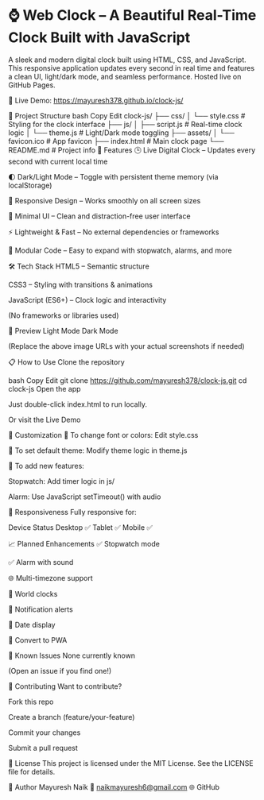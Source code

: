 # ⌚ Web Clock – A Beautiful Real-Time Clock Built with JavaScript
A sleek and modern digital clock built using HTML, CSS, and JavaScript. This responsive application updates every second in real time and features a clean UI, light/dark mode, and seamless performance. Hosted live on GitHub Pages.

🔗 Live Demo: https://mayuresh378.github.io/clock-js/

📁 Project Structure
bash
Copy
Edit
clock-js/
├── css/
│   └── style.css           # Styling for the clock interface
├── js/
│   ├── script.js           # Real-time clock logic
│   └── theme.js            # Light/Dark mode toggling
├── assets/
│   └── favicon.ico         # App favicon
├── index.html              # Main clock page
└── README.md               # Project info
🚀 Features
🕒 Live Digital Clock – Updates every second with current local time

🌓 Dark/Light Mode – Toggle with persistent theme memory (via localStorage)

📱 Responsive Design – Works smoothly on all screen sizes

🎯 Minimal UI – Clean and distraction-free user interface

⚡ Lightweight & Fast – No external dependencies or frameworks

🔧 Modular Code – Easy to expand with stopwatch, alarms, and more

🛠️ Tech Stack
HTML5 – Semantic structure

CSS3 – Styling with transitions & animations

JavaScript (ES6+) – Clock logic and interactivity

(No frameworks or libraries used)

📸 Preview
Light Mode	Dark Mode

(Replace the above image URLs with your actual screenshots if needed)

📋 How to Use
Clone the repository

bash
Copy
Edit
git clone https://github.com/mayuresh378/clock-js.git
cd clock-js
Open the app

Just double-click index.html to run locally.

Or visit the Live Demo

🧩 Customization
🎨 To change font or colors: Edit style.css

🌙 To set default theme: Modify theme logic in theme.js

🔁 To add new features:

Stopwatch: Add timer logic in js/

Alarm: Use JavaScript setTimeout() with audio

📱 Responsiveness
Fully responsive for:

Device	Status
Desktop	✅
Tablet	✅
Mobile	✅

📈 Planned Enhancements
✅ Stopwatch mode

✅ Alarm with sound

🌐 Multi-timezone support

🧭 World clocks

🔔 Notification alerts

📅 Date display

📲 Convert to PWA

🐛 Known Issues
None currently known

(Open an issue if you find one!)

🤝 Contributing
Want to contribute?

Fork this repo

Create a branch (feature/your-feature)

Commit your changes

Submit a pull request

📄 License
This project is licensed under the MIT License.
See the LICENSE file for details.

👤 Author
Mayuresh Naik
📧 naikmayuresh6@gmail.com
🌐 GitHub

